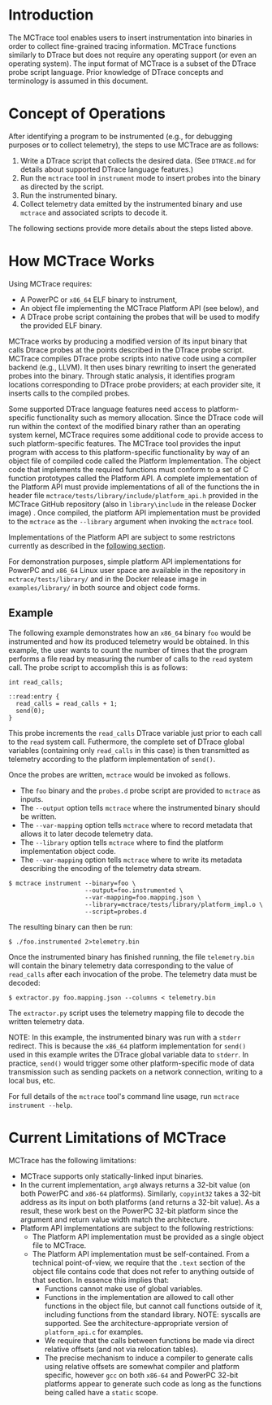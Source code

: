 
Introduction
============

The MCTrace tool enables users to insert instrumentation into binaries
in order to collect fine-grained tracing information. MCTrace functions
similarly to DTrace but does not require any operating support (or even
an operating system). The input format of MCTrace is a subset of the
DTrace probe script language. Prior knowledge of DTrace concepts and
terminology is assumed in this document.

Concept of Operations
=====================

After identifying a program to be instrumented (e.g., for debugging
purposes or to collect telemetry), the steps to use MCTrace are as
follows:

1. Write a DTrace script that collects the desired data. (See
   `DTRACE.md` for details about supported DTrace language features.)
2. Run the `mctrace` tool in `instrument` mode to insert probes into the
   binary as directed by the script.
3. Run the instrumented binary.
4. Collect telemetry data emitted by the instrumented binary and use
   `mctrace` and associated scripts to decode it.

The following sections provide more details about the steps listed
above.

How MCTrace Works
=================

Using MCTrace requires:

* A PowerPC or `x86_64` ELF binary to instrument,
* An object file implementing the MCTrace Platform API (see below), and
* A DTrace probe script containing the probes that will be used to
  modify the provided ELF binary.

MCTrace works by producing a modified version of its input binary that
calls Dtrace probes at the points described in the DTrace probe script.
MCTrace compiles DTrace probe scripts into native code using a compiler
backend (e.g., LLVM). It then uses binary rewriting to insert the
generated probes into the binary. Through static analysis, it identifies
program locations corresponding to DTrace probe providers; at each
provider site, it inserts calls to the compiled probes.

Some supported DTrace language features need access to platform-specific
functionality such as memory allocation. Since the DTrace code will run
within the context of the modified binary rather than an operating
system kernel, MCTrace requires some additional code to provide access
to such platform-specific features. The MCTrace tool provides the input
program with access to this platform-specific functionality by way of an
object file of compiled code called the Platform Implementation. The
object code that implements the required functions must conform to a set
of C function prototypes called the Platform API. A complete
implementation of the Platform API must provide implementations of all
of the functions the in header file
`mctrace/tests/library/include/platform_api.h` provided in the MCTrace
GitHub repository (also in `library\include` in the release Docker
image) . Once compiled, the platform API implementation must be provided
to the `mctrace` as the `--library` argument when invoking the `mctrace`
tool.

Implementations of the Platform API are subject to some restrictons
currently as described in the [following section](#current-limitations-of-mctrace).

For demonstration purposes, simple platform API implementations for
PowerPC and `x86_64` Linux user space are available in the repository
in `mctrace/tests/library/` and in the Docker release image in
`examples/library/` in both source and object code forms.

Example
-------

The following example demonstrates how an `x86_64` binary `foo` would be
instrumented and how its produced telemetry would be obtained. In this
example, the user wants to count the number of times that the program
performs a file read by measuring the number of calls to the `read`
system call. The probe script to accomplish this is as follows:

```
int read_calls;

::read:entry {
  read_calls = read_calls + 1;
  send(0);
}
```

This probe increments the `read_calls` DTrace variable just prior to
each call to the `read` system call. Futhermore, the complete set of
DTrace global variables (containing only `read_calls` in this case) is
then transmitted as telemetry according to the platform implementation
of `send()`.

Once the probes are written, `mctrace` would be invoked as follows.

- The `foo` binary and the `probes.d` probe script are provided to
  `mctrace` as inputs.
- The `--output` option tells `mctrace` where the instrumented binary
  should be written.
- The `--var-mapping` option tells `mctrace` where to record metadata
  that allows it to later decode telemetry data.
- The `--library` option tells `mctrace` where to find the platform
  implementation object code.
- The `--var-mapping` option tells `mctrace` where to write its metadata
  describing the encoding of the telemetry data stream.

```
$ mctrace instrument --binary=foo \
                     --output=foo.instrumented \
                     --var-mapping=foo.mapping.json \
                     --library=mctrace/tests/library/platform_impl.o \
                     --script=probes.d
```

The resulting binary can then be run:

```
$ ./foo.instrumented 2>telemetry.bin
```

Once the instrumented binary has finished running, the file
`telemetry.bin` will contain the binary telemetry data corresponding
to the value of `read_calls` after each invocation of the probe. The
telemetry data must be decoded:

```
$ extractor.py foo.mapping.json --columns < telemetry.bin
```

The `extractor.py` script uses the telemetry mapping file to decode the
written telemetry data.

NOTE: In this example, the instrumented binary was run with a `stderr`
redirect. This is because the `x86_64` platform implementation for
`send()` used in this example writes the DTrace global variable
data to `stderr`. In practice, `send()` would trigger some other
platform-specific mode of data transmission such as sending packets on a
network connection, writing to a local bus, etc.

For full details of the `mctrace` tool's command line usage, run
`mctrace instrument --help`.

Current Limitations of MCTrace
==============================

MCTrace has the following limitations:

 - MCTrace supports only statically-linked input binaries.
 - In the current implementation, `arg0` always returns a 32-bit value
   (on both PowerPC and `x86-64` platforms). Similarly, `copyint32`
   takes a 32-bit address as its input on both platforms (and returns
   a 32-bit value). As a result, these work best on the PowerPC 32-bit
   platform since the argument and return value width match the
   architecture.
 - Platform API implementations are subject to the following
   restrictions:
   - The Platform API implementation must be provided as a single object file
     to MCTrace.
   - The Platform API implementation must be self-contained. From a technical
     point-of-view, we require that the `.text` section of the object file
     contains code that does not refer to anything outside of that section.
     In essence this implies that:
      - Functions cannot make use of global variables.
      - Functions in the implementation are allowed to call other functions
        in the object file, but cannot call functions outside of it, including
        functions from the standard library.  NOTE: syscalls are
        supported.  See the architecture-appropriate version of
        `platform_api.c` for examples.
      - We require that the calls between functions be made via direct relative
        offsets (and not via relocation tables).
      - The precise mechanism to induce a compiler to generate calls using relative
        offsets are somewhat compiler and platform specific, however `gcc`
        on both `x86-64` and PowerPC 32-bit platforms appear to generate such code
        as long as the functions being called have a `static` scope.  
